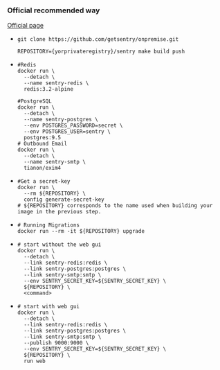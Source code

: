 ### Official recommended way

[Official page](https://docs.sentry.io/server/installation/docker/)

- ```shell
  git clone https://github.com/getsentry/onpremise.git
  
  REPOSITORY={yorprivateregistry}/sentry make build push
  ```

- ```shell
  #Redis
  docker run \
    --detach \
    --name sentry-redis \
    redis:3.2-alpine
   
  #PostgreSQL
  docker run \
    --detach \
    --name sentry-postgres \
    --env POSTGRES_PASSWORD=secret \
    --env POSTGRES_USER=sentry \
    postgres:9.5
  # Outbound Email
  docker run \
    --detach \
    --name sentry-smtp \
    tianon/exim4
  ```

- ```shell
  #Get a secret-key
  docker run \
    --rm ${REPOSITORY} \
    config generate-secret-key
  # ${REPOSITORY} corresponds to the name used when building your image in the previous step.
  ```

- ```shell
  # Running Migrations
  docker run --rm -it ${REPOSITORY} upgrade
  ```

- ```shell
  # start without the web gui
  docker run \
    --detach \
    --link sentry-redis:redis \
    --link sentry-postgres:postgres \
    --link sentry-smtp:smtp \
    --env SENTRY_SECRET_KEY=${SENTRY_SECRET_KEY} \
    ${REPOSITORY} \
    <command>
  ```

- ```shell
  # start with web gui
  docker run \
    --detach \
    --link sentry-redis:redis \
    --link sentry-postgres:postgres \
    --link sentry-smtp:smtp \
    --publish 9000:9000 \
    --env SENTRY_SECRET_KEY=${SENTRY_SECRET_KEY} \
    ${REPOSITORY} \
    run web
  ```